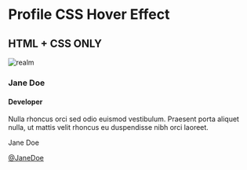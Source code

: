 <html>
<head>
<link href="main.css" rel="stylesheet">
<head>
<body>
<div class="container">
  <h1>Profile CSS Hover Effect</h1>
  <h2>HTML + CSS ONLY</h2>
  <div class="service-details">
    <img src="https://i.imgur.com/SkFZNy4.jpg" alt="realm">
    <div class="service-hover-text">
      <h3>Jane Doe</h3>
      <h4>Developer</h4>
      <p>Nulla rhoncus orci sed odio euismod vestibulum. Praesent porta aliquet nulla, ut mattis velit rhoncus eu duspendisse nibh orci laoreet. </p>
    </div>
    <div class="service-white service-text">
      <p>Jane Doe</p>
      <a href="#">@JaneDoe</a>
    </div>
  </div>
</div>
</body>
<html>
